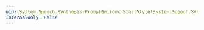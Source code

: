 ```yaml
---
uid: System.Speech.Synthesis.PromptBuilder.StartStyle(System.Speech.Synthesis.PromptStyle)
internalonly: False
---
```

